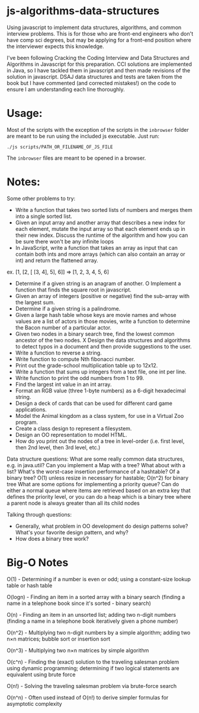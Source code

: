 js-algorithms-data-structures
=============================

Using javascript to implement data structures, algorithms, and common interview
problems. This is for those who are front-end engineers who don't have comp sci
degrees, but may be applying for a front-end position where the interviewer
expects this knowledge.

I've been following Cracking the Coding Interview and Data Structures and
Algorithms in Javascript for this preparation. CCI solutions are implemented
in Java, so I have tackled them in javascript and then made revisions of the
solution in javascript. DSAJ data structures and tests are taken from the book
but I have commented (and corrected mistakes!) on the code to ensure I am
understanding each line thoroughly.

Usage:
======

Most of the scripts with the exception of the scripts in the `inbrowser` folder
are meant to be run using the included js executable. Just run:

`./js scripts/PATH_OR_FILENAME_OF_JS_FILE`

The `inbrowser` files are meant to be opened in a browser.

Notes:
======

Some other problems to try:

- Write a function that takes two sorted lists of numbers and merges them into a single sorted list.
- Given an input array and another array that describes a new index for each element, mutate the input array so that each element ends up in their new index. Discuss the runtime of the algorithm and how you can be sure there won't be any infinite loops
- In JavaScript, write a function that takes an array as input that can contain both ints and more arrays (which can also contain an array or int) and return the flattened array.

ex. [1, [2, [ [3, 4], 5], 6]] => [1, 2, 3, 4, 5, 6]
- Determine if a given string is an anagram of another.
O Implement a function that finds the square root in javascript.
- Given an array of integers (positive or negative) find the sub-array with the largest sum.
- Determine if a given string is a palindrome.
- Given a large hash table whose keys are movie names and whose values are a list of actors in those movies, write a function to determine the Bacon number of a particular actor.
- Given two nodes in a binary search tree, find the lowest common ancestor of the two nodes.
X Design the data structures and algorithms to detect typos in a document and then provide suggestions to the user.
- Write a function to reverse a string.
- Write function to compute Nth fibonacci number.
- Print out the grade-school multiplication table up to 12x12.
- Write a function that sums up integers from a text file, one int per line.
- Write function to print the odd numbers from 1 to 99.
- Find the largest int value in an int array. 
- Format an RGB value (three 1-byte numbers) as a 6-digit hexadecimal string.
- Design a deck of cards that can be used for different card game applications. 
- Model the Animal kingdom as a class system, for use in a Virtual Zoo program. 
- Create a class design to represent a filesystem. 
- Design an OO representation to model HTML. 
- How do you print out the nodes of a tree in level-order (i.e. first level, then 2nd level, then 3rd level, etc.) 

Data structure questions:
What are some really common data structures, e.g. in java.util? 
Can you implement a Map with a tree? What about with a list? 
What's the worst-case insertion performance of a hashtable? Of a binary tree? O(1) unless resize in necessary for hastable; O(n^2) for binary tree
What are some options for implementing a priority queue? Can do either a normal queue where items are retrieved based on an extra key that defines
the priority level, or you can do a heap which is a binary tree where a parent node is always greater than all its child nodes

Talking through questions:

- Generally, what problem in OO development do design patterns solve? What's your favorite design pattern, and why?
- How does a binary tree work?

Big-O Notes
===========

O(1) - Determining if a number is even or odd; using a constant-size lookup table or hash table

O(logn) - Finding an item in a sorted array with a binary search (finding a name in a telephone book since it's sorted - binary search)

O(n) - Finding an item in an unsorted list; adding two n-digit numbers (finding a name in a telephone book iteratively given a phone number)

O(n^2) - Multiplying two n-digit numbers by a simple algorithm; adding two n×n matrices; bubble sort or insertion sort

O(n^3) - Multiplying two n×n matrices by simple algorithm

O(c^n) - Finding the (exact) solution to the traveling salesman problem using dynamic programming; determining if two logical statements are equivalent using brute force

O(n!) - Solving the traveling salesman problem via brute-force search

O(n^n) - Often used instead of O(n!) to derive simpler formulas for asymptotic complexity